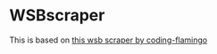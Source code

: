 # WSBscraper

This is based on [this wsb scraper by coding-flamingo](https://github.com/coding-flamingo/wsb)

